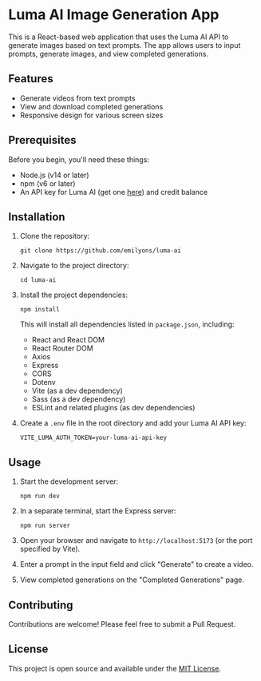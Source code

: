 # Luma AI Image Generation App

This is a React-based web application that uses the Luma AI API to generate images based on text prompts. The app allows users to input prompts, generate images, and view completed generations.

## Features

- Generate videos from text prompts
- View and download completed generations
- Responsive design for various screen sizes

## Prerequisites

Before you begin, you'll need these things:

- Node.js (v14 or later)
- npm (v6 or later)
- An API key for Luma AI (get one [here](https://lumalabs.ai/dream-machine/api/keys)) and credit balance

## Installation

1. Clone the repository:
   ```
   git clone https://github.com/emilyons/luma-ai
   ```

2. Navigate to the project directory:
   ```
   cd luma-ai
   ```

3. Install the project dependencies:
   ```
   npm install
   ```

   This will install all dependencies listed in `package.json`, including:
   - React and React DOM
   - React Router DOM
   - Axios
   - Express
   - CORS
   - Dotenv
   - Vite (as a dev dependency)
   - Sass (as a dev dependency)
   - ESLint and related plugins (as dev dependencies)

4. Create a `.env` file in the root directory and add your Luma AI API key:
   ```
   VITE_LUMA_AUTH_TOKEN=your-luma-ai-api-key
   ```

## Usage

1. Start the development server:
   ```
   npm run dev
   ```

2. In a separate terminal, start the Express server:
   ```
   npm run server
   ```

3. Open your browser and navigate to `http://localhost:5173` (or the port specified by Vite).

4. Enter a prompt in the input field and click "Generate" to create a video.

5. View completed generations on the "Completed Generations" page.

## Contributing

Contributions are welcome! Please feel free to submit a Pull Request.

## License

This project is open source and available under the [MIT License](https://en.wikipedia.org/wiki/MIT_License).
